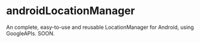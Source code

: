 # androidLocationManager
An complete, easy-to-use and reusable LocationManager for Android, using GoogleAPIs. SOON.
